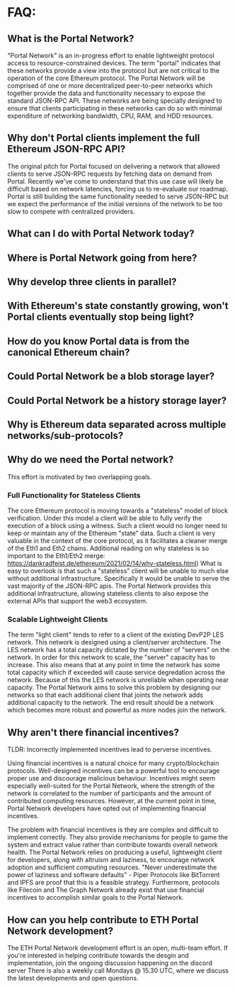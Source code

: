 # FAQ:

## What is the Portal Network?
"Portal Network" is an in-progress effort to enable lightweight protocol access to resource-constrained devices. The term "portal" indicates that these networks provide a view into the protocol but are not critical to the operation of the core Ethereum protocol.
The Portal Network will be comprised of one or more decentralized peer-to-peer networks which together provide the data and functionality necessary to expose the standard JSON-RPC API. These networks are being specially designed to ensure that clients participating in these networks can do so with minimal expenditure of networking bandwidth, CPU, RAM, and HDD resources.

## Why don't Portal clients implement the full Ethereum JSON-RPC API?
The original pitch for Portal focused on delivering a network that allowed clients to serve JSON-RPC requests by fetching data on demand from Portal. Recently we've come to understand that this use case will likely be difficult based on network latencies, forcing us to re-evaluate our roadmap. 
Portal is still building the same functionality needed to serve JSON-RPC but we expect the performance of the initial versions of the network to be too slow to compete with centralized providers.

## What can I do with Portal Network today?

## Where is Portal Network going from here?

## Why develop three clients in parallel?

## With Ethereum's state constantly growing, won't Portal clients eventually stop being light?

## How do you know Portal data is from the canonical Ethereum chain?

## Could Portal Network be a blob storage layer?

## Could Portal Network be a history storage layer?

## Why is Ethereum data separated across multiple networks/sub-protocols?

## Why do we need the Portal network?
This effort is motivated by two overlapping goals.

### Full Functionality for Stateless Clients

The core Ethereum protocol is moving towards a "stateless" model of block verification. Under this model a client will be able to fully verify the execution of a block using a witness. Such a client would no longer need to keep or maintain any of the Ethereum "state" data. Such a client is very valuable in the context of the core protocol, as it facilitates a cleaner merge of the Eth1 and Eth2 chains.
Additional reading on why stateless is so important to the Eth1/Eth2 merge: https://dankradfeist.de/ethereum/2021/02/14/why-stateless.html)
What is easy to overlook is that such a "stateless" client will be unable to much else without additional infrastructure. Specifically it would be unable to serve the vast majority of the JSON-RPC apis. The Portal Network provides this additional infrastructure, allowing stateless clients to also expose the external APIs that support the web3 ecosystem.

### Scalable Lightweight Clients
The term "light client" tends to refer to a client of the existing DevP2P LES network. This network is designed using a client/server architecture. The LES network has a total capacity dictated by the number of "servers" on the network. In order for this network to scale, the "server" capacity has to increase. This also means that at any point in time the network has some total capacity which if exceeded will cause service degredation across the network. Because of this the LES network is unreliable when operating near capacity.
The Portal Network aims to solve this problem by designing our networks so that each additional client that joints the network adds additional capacity to the network. The end result should be a network which becomes more robust and powerful as more nodes join the network.

## Why aren't there financial incentives?

TLDR: Incorrectly implemented incentives lead to perverse incentives.

Using financial incentives is a natural choice for many crypto/blockchain protocols. Well-designed incentives can be a powerful tool to encourage proper use and discourage malicious behaviour. Incentives might seem especially well-suited for the Portal Network, where the strength of the network is correlated to the number of participants and the amount of contributed computing resources. However, at the current point in time, Portal Network developers have opted out of implementing financial incentives.

The problem with financial incentives is they are complex and difficult to implement correctly. They also provide mechanisms for people to game the system and extract value rather than contribute towards overall network health. The Portal Network relies on producing a useful, lightweight client for developers, along with altruism and laziness, to encourage network adoption and sufficient computing resources.
"Never underestimate the power of laziness and software defaults" - Piper
Protocols like BitTorrent and IPFS are proof that this is a feasible strategy. Furthermore, protocols like Filecoin and The Graph Network already exist that use financial incentives to accomplish similar goals to the Portal Network.

## How can you help contribute to ETH Portal Network development?

The ETH Portal Network development effort is an open, multi-team effort. If you're interested in helping contribute towards the desgin and implementation, join the ongoing discussion happening on the discord server
There is also a weekly call Mondays @ 15.30 UTC, where we discuss the latest developments and open questions.